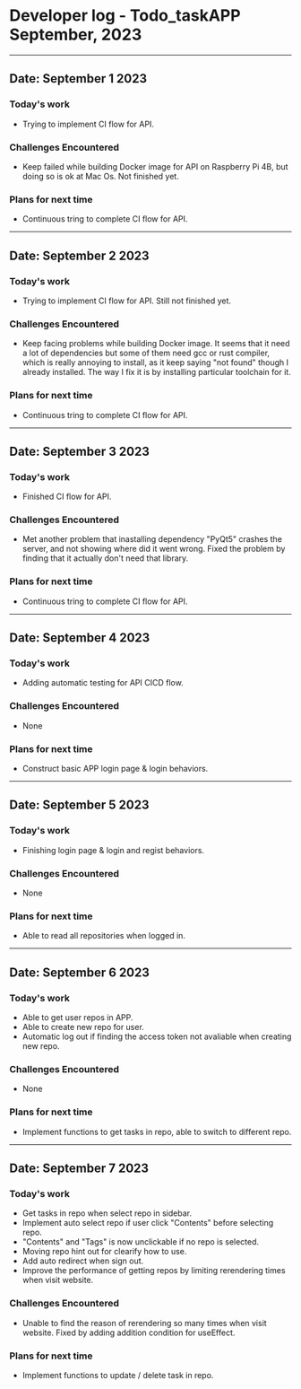 # Developer log - Todo_taskAPP September, 2023
---
## Date: September 1 2023
### Today's work
- Trying to implement CI flow for API.
### Challenges Encountered
- Keep failed while building Docker image for API on Raspberry Pi 4B, but doing so is ok at Mac Os. Not finished yet.
### Plans for next time
- Continuous tring to complete CI flow for API.
---
## Date: September 2 2023
### Today's work
- Trying to implement CI flow for API. Still not finished yet.
### Challenges Encountered
- Keep facing problems while building Docker image. It seems that it need a lot of dependencies but some of them need gcc or rust compiler, which is really annoying to install, as it keep saying "not found" though I already installed. The way I fix it is by installing particular toolchain for it.
### Plans for next time
- Continuous tring to complete CI flow for API.
---
## Date: September 3 2023
### Today's work
- Finished CI flow for API.
### Challenges Encountered
- Met another problem that inastalling dependency "PyQt5" crashes the server, and not showing where did it went wrong. Fixed the problem by finding that it actually don't need that library.
### Plans for next time
- Continuous tring to complete CI flow for API.
---
## Date: September 4 2023
### Today's work
- Adding automatic testing for API CICD flow.
### Challenges Encountered
- None
### Plans for next time
- Construct basic APP login page & login behaviors.
---
## Date: September 5 2023
### Today's work
- Finishing login page & login and regist behaviors.
### Challenges Encountered
- None
### Plans for next time
- Able to read all repositories when logged in.
---
## Date: September 6 2023
### Today's work
- Able to get user repos in APP.
- Able to create new repo for user.
- Automatic log out if finding the access token not avaliable when creating new repo.
### Challenges Encountered
- None
### Plans for next time
- Implement functions to get tasks in repo, able to switch to different repo.
---
## Date: September 7 2023
### Today's work
- Get tasks in repo when select repo in sidebar.
- Implement auto select repo if user click "Contents" before selecting repo.
- "Contents" and "Tags" is now unclickable if no repo is selected.
- Moving repo hint out for clearify how to use.
- Add auto redirect when sign out. 
- Improve the performance of getting repos by limiting rerendering times when visit website.
### Challenges Encountered
- Unable to find the reason of rerendering so many times when visit website. Fixed by adding addition condition for useEffect.
### Plans for next time
- Implement functions to update / delete task in repo.